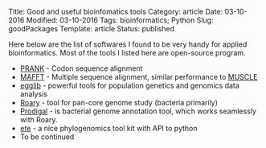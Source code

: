 Title: Good and useful bioinfomatics tools
Category: article
Date: 03-10-2016
Modified: 03-10-2016
Tags: bioinformatics; Python
Slug: goodPackages
Template: article
Status: published

Here below are the list of softwares I found to be very handy for applied bioinformatics. Most of the tools I listed here are open-source program.

- [PRANK](http://wasabiapp.org/software/prank/) - Codon sequence alignment
- [MAFFT](http://mafft.cbrc.jp/alignment/software/) - Multiple sequence alignment, similar performance to [MUSCLE](http://www.drive5.com/muscle/downloads.htm)
- [egglib](http://egglib.sourceforge.net/) - powerful tools for population genetics and genomics data analysis
- [Roary](http://sanger-pathogens.github.io/Roary/) - tool for pan-core genome study (bacteria primarily)
- [Prodigal](http://prodigal.ornl.gov/) - is bacterial genome annotation tool, which works seamlessly with Roary.
- [ete](http://etetoolkit.org/) - a nice phylogenomics tool kit with API to python 
- To be continued



